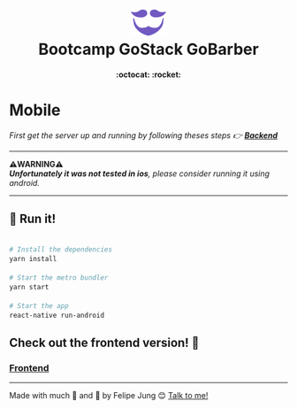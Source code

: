<h1 align="center">
<img alt="GoBarber" src="./images/gobarber.svg" width="64px" />
<br>
Bootcamp GoStack GoBarber
</h1>

<h4 align="center">
  :octocat: :rocket:
</h4>

# Mobile

*First get the server up and running by following theses steps :point_right:
**<a href="https://github.com/Felibread/gobarber-backend">Backend</a>***

---
**:warning:WARNING:warning:**<br>
***Unfortunately it was not tested in ios**, please consider running it using android.*

---

## :iphone: Run it!

```bash

# Install the dependencies
yarn install

# Start the metro bundler
yarn start

# Start the app
react-native run-android

```

## Check out the frontend version! :pray:

### <a href="https://github.com/Felibread/gobarber-frontend">Frontend</a>

---

Made with much :purple_heart: and :muscle: by Felipe Jung :blush: <a href="https://www.linkedin.com/in/felipe-jung/">Talk to me!</a>
